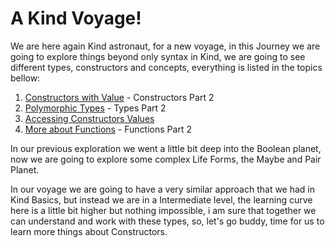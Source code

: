 # A Kind Voyage!

We are here again Kind astronaut, for a new voyage, in this Journey we are going to explore things beyond only syntax in Kind, we are going to see different types, constructors and concepts, everything is listed in the topics bellow: 

1. [Constructors with Value](./Constructors.md) - Constructors Part 2
2. [Polymorphic Types](./Polymorphic.md) - Types Part 2
3. [Accessing Constructors Values](./Accessing.md)
4. [More about Functions](./Functions.md) - Functions Part 2

In our previous exploration we went a little bit deep into the Boolean planet, now we are going to explore some complex Life Forms, the Maybe and Pair Planet.

In our voyage we are going to have a very similar approach that we had in Kind Basics, but instead we are in a Intermediate level, the learning curve here is a little bit higher but nothing impossible, i am sure that together we can understand and work with these types, so, let's go buddy, time for us to learn more things about Constructors.